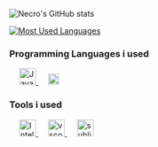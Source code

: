 ![Necro's GitHub stats](https://api.necro.ml/api?username=ItzNecro&show_icons=true&theme=tokyonight&count_private=true)

[![Most Used Languages](https://api.necro.ml/api/top-langs/?username=ItzNecro&layout=compact&theme=tokyonight)](https://github.com/ItzNecro/)



### **Programming Languages i used**


<p align="left"> 
  &emsp;
  <a href="https://www.javascript.com" target="_blank"> 
     <img alt="JavaScript" width="30px" src="https://upload.wikimedia.org/wikipedia/commons/9/99/Unofficial_JavaScript_logo_2.svg">
   </a>
  &emsp;
  <a href="https://www.java.com" target="_blank"> 
    <img alt="Java" width="20px" src="https://upload.wikimedia.org/wikipedia/en/3/30/Java_programming_language_logo.svg">
  </a>
</p>



### **Tools i used**    


<p align="left"> 
  &emsp;
  <a href="https://jetbrains.com/idea/" target="_blank"> 
     <img alt="Intellij" width="30px" src="https://upload.wikimedia.org/wikipedia/commons/9/9c/IntelliJ_IDEA_Icon.svg">
   </a>
  &emsp;
  <a href="https://code.visualstudio.com" target="_blank"> 
    <img alt="vscode" width="30px" src="https://upload.wikimedia.org/wikipedia/commons/9/9a/Visual_Studio_Code_1.35_icon.svg">
  </a>
  &emsp;
  <a href="https://sublimetext.com" target="_blank"> 
    <img alt="sublime" width="30px" src="https://cdn.worldvectorlogo.com/logos/sublime-text.svg">
  </a>
</p>


